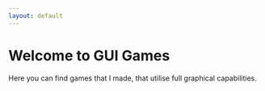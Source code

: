 ```yaml
---
layout: default
---
```


Welcome to GUI Games
====================

Here you can find games that I made, that utilise full graphical capabilities.
